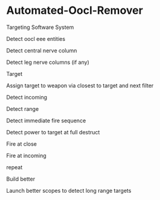 # Automated-Oocl-Remover
Targeting Software System

Detect oocl eee entities

Detect central nerve column

Detect leg nerve columns (if any)

Target

Assign target to weapon via closest to target and next filter

Detect incoming

Detect range

Detect immediate fire sequence

Detect power to target at full destruct

Fire at close 

Fire at incoming 

repeat

Build better 

Launch better scopes to detect long range targets




